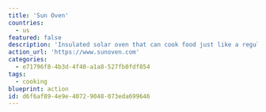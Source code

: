 ```yaml
---
title: 'Sun Oven'
countries:
  - us
featured: false
description: 'Insulated solar oven that can cook food just like a regular oven.'
action_url: 'https://www.sunoven.com'
categories:
  - e71796f8-4b3d-4f40-a1a8-527fb0fdf854
tags:
  - cooking
blueprint: action
id: d6f6af89-4e9e-4072-9048-073eda699646
---
```

